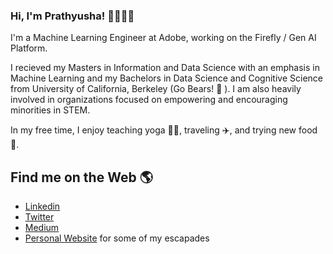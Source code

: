 ### Hi, I'm Prathyusha! 👋👩🏻‍💻

I'm a Machine Learning Engineer at Adobe, working on the Firefly / Gen AI Platform. 

I recieved my Masters in Information and Data Science with an emphasis in Machine Learning and my Bachelors in Data Science and Cognitive Science from University of California, Berkeley (Go Bears! :bear: ). I am also heavily involved in organizations focused on empowering and encouraging minorities in STEM. 

In my free time, I enjoy teaching yoga 🧘🏻, traveling ✈️, and trying new food 🥘.

## Find me on the Web 🌎

- <a href="https://www.linkedin.com/in/pcharagondla/">Linkedin</a>
- <a href="https://twitter.com/pcharagondla">Twitter</a>
- <a href="https://medium.com/@pcharagondla">Medium</a>
- <a href="https://prathyushasai.github.io/">Personal Website</a> for some of my escapades

<!--
**prathyushasai/prathyushasai** is a ✨ _special_ ✨ repository because its `README.md` (this file) appears on your GitHub profile.

Here are some ideas to get you started:

- 🔭 I’m currently working on ...
- 🌱 I’m currently learning ...
- 👯 I’m looking to collaborate on ...
- 🤔 I’m looking for help with ...
- 💬 Ask me about ...
- 📫 How to reach me: ...
- 😄 Pronouns: ...
- ⚡ Fun fact: ...
-->
